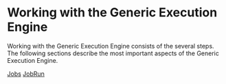 # Working with the Generic Execution Engine

Working with the Generic Execution Engine consists of the several steps. 
The following sections describe the most important aspects of the Generic Execution Engine.

[Jobs](01_Jobs.md)
[JobRun](02_JobRun.md)